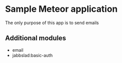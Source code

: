 # Sample Meteor application

The only purpose of this app is to send emails

## Additional modules

* email
* jabbslad:basic-auth

